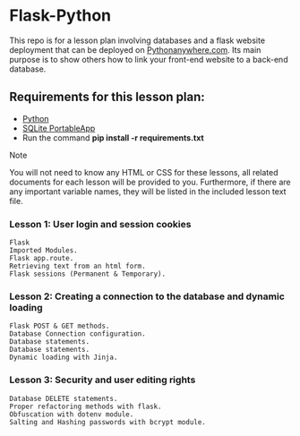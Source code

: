 # Flask-Python
This repo is for a lesson plan involving databases and a flask website deployment that can be deployed on [Pythonanywhere.com](https://www.pythonanywhere.com).
Its main purpose is to show others how to link your front-end website to a back-end database.

## Requirements for this lesson plan:
- [Python](https://www.python.org/downloads/)
- [SQLite PortableApp](https://sqlitebrowser.org/dl/)
- Run the command **pip install -r requirements.txt**

>[!NOTE]
> You will not need to know any HTML or CSS for these lessons, all related documents for each lesson will be provided to you. Furthermore, if there are any important variable names, they will be listed in the included lesson text file.


### Lesson 1: User login and session cookies
```
Flask
Imported Modules.
Flask app.route.
Retrieving text from an html form.
Flask sessions (Permanent & Temporary).
```
### Lesson 2: Creating a connection to the database and dynamic loading
```
Flask POST & GET methods.
Database Connection configuration.
Database statements.
Database statements.
Dynamic loading with Jinja.
```
### Lesson 3: Security and user editing rights
```
Database DELETE statements.
Proper refactoring methods with flask.
Obfuscation with dotenv module.
Salting and Hashing passwords with bcrypt module.
```
